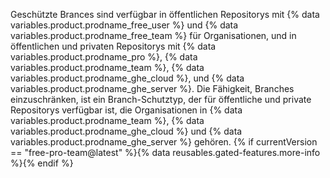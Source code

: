 Geschützte Brances sind verfügbar in öffentlichen Repositorys mit {% data variables.product.prodname_free_user %} und {% data variables.product.prodname_free_team %} für Organisationen, und in öffentlichen und privaten Repositorys mit {% data variables.product.prodname_pro %}, {% data variables.product.prodname_team %}, {% data variables.product.prodname_ghe_cloud %}, und {% data variables.product.prodname_ghe_server %}. Die Fähigkeit, Branches einzuschränken, ist ein Branch-Schutztyp, der für öffentliche und private Repositorys verfügbar ist, die Organisationen in {% data variables.product.prodname_team %}, {% data variables.product.prodname_ghe_cloud %} und {% data variables.product.prodname_ghe_server %} gehören. {% if currentVersion == "free-pro-team@latest" %}{% data reusables.gated-features.more-info %}{% endif %}
